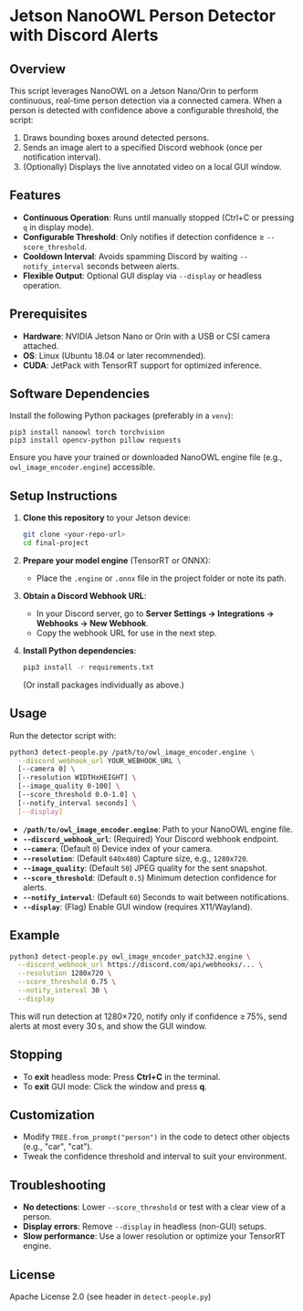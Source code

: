 # Jetson NanoOWL Person Detector with Discord Alerts

## Overview

This script leverages NanoOWL on a Jetson Nano/Orin to perform continuous, real-time person detection via a connected camera. When a person is detected with confidence above a configurable threshold, the script:

1. Draws bounding boxes around detected persons.
2. Sends an image alert to a specified Discord webhook (once per notification interval).
3. (Optionally) Displays the live annotated video on a local GUI window.

## Features

* **Continuous Operation**: Runs until manually stopped (Ctrl+C or pressing `q` in display mode).
* **Configurable Threshold**: Only notifies if detection confidence ≥ `--score_threshold`.
* **Cooldown Interval**: Avoids spamming Discord by waiting `--notify_interval` seconds between alerts.
* **Flexible Output**: Optional GUI display via `--display` or headless operation.

## Prerequisites

* **Hardware**: NVIDIA Jetson Nano or Orin with a USB or CSI camera attached.
* **OS**: Linux (Ubuntu 18.04 or later recommended).
* **CUDA**: JetPack with TensorRT support for optimized inference.

## Software Dependencies

Install the following Python packages (preferably in a `venv`):

```
pip3 install nanoowl torch torchvision
pip3 install opencv-python pillow requests
```

Ensure you have your trained or downloaded NanoOWL engine file (e.g., `owl_image_encoder.engine`) accessible.

## Setup Instructions

1. **Clone this repository** to your Jetson device:

   ```bash
   git clone <your-repo-url>
   cd final-project
   ```

2. **Prepare your model engine** (TensorRT or ONNX):

   * Place the `.engine` or `.onnx` file in the project folder or note its path.

3. **Obtain a Discord Webhook URL**:

   * In your Discord server, go to **Server Settings → Integrations → Webhooks → New Webhook**.
   * Copy the webhook URL for use in the next step.

4. **Install Python dependencies**:

   ```bash
   pip3 install -r requirements.txt
   ```

   (Or install packages individually as above.)

## Usage

Run the detector script with:

```bash
python3 detect-people.py /path/to/owl_image_encoder.engine \
  --discord_webhook_url YOUR_WEBHOOK_URL \
  [--camera 0] \
  [--resolution WIDTHxHEIGHT] \
  [--image_quality 0-100] \
  [--score_threshold 0.0-1.0] \
  [--notify_interval seconds] \
  [--display]
```

* **`/path/to/owl_image_encoder.engine`**: Path to your NanoOWL engine file.
* **`--discord_webhook_url`**: (Required) Your Discord webhook endpoint.
* **`--camera`**: (Default `0`) Device index of your camera.
* **`--resolution`**: (Default `640x480`) Capture size, e.g., `1280x720`.
* **`--image_quality`**: (Default `50`) JPEG quality for the sent snapshot.
* **`--score_threshold`**: (Default `0.5`) Minimum detection confidence for alerts.
* **`--notify_interval`**: (Default `60`) Seconds to wait between notifications.
* **`--display`**: (Flag) Enable GUI window (requires X11/Wayland).

## Example

```bash
python3 detect-people.py owl_image_encoder_patch32.engine \
  --discord_webhook_url https://discord.com/api/webhooks/... \
  --resolution 1280x720 \
  --score_threshold 0.75 \
  --notify_interval 30 \
  --display
```

This will run detection at 1280×720, notify only if confidence ≥ 75%, send alerts at most every 30 s, and show the GUI window.

## Stopping

* To **exit** headless mode: Press **Ctrl+C** in the terminal.
* To **exit** GUI mode: Click the window and press **q**.

## Customization

* Modify `TREE.from_prompt("person")` in the code to detect other objects (e.g., "car", "cat").
* Tweak the confidence threshold and interval to suit your environment.

## Troubleshooting

* **No detections**: Lower `--score_threshold` or test with a clear view of a person.
* **Display errors**: Remove `--display` in headless (non-GUI) setups.
* **Slow performance**: Use a lower resolution or optimize your TensorRT engine.

## License

Apache License 2.0 (see header in `detect-people.py`)
